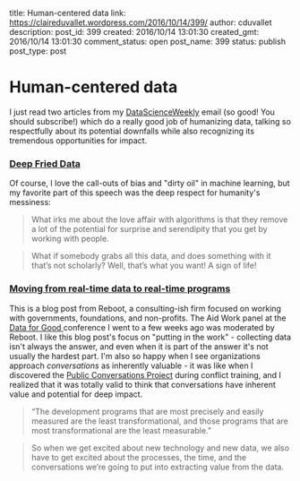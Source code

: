title: Human-centered data
link: https://claireduvallet.wordpress.com/2016/10/14/399/
author: cduvallet
description: 
post_id: 399
created: 2016/10/14 13:01:30
created_gmt: 2016/10/14 13:01:30
comment_status: open
post_name: 399
status: publish
post_type: post

# Human-centered data

I just read two articles from my [DataScienceWeekly](http://www.datascienceweekly.org/) email (so good! You should subscribe!) which do a really good job of humanizing data, talking so respectfully about its potential downfalls while also recognizing its tremendous opportunities for impact. 

### [Deep Fried Data](http://idlewords.com/talks/deep_fried_data.htm)

Of course, I love the call-outs of bias and "dirty oil" in machine learning, but my favorite part of this speech was the deep respect for humanity's messiness: 

> What irks me about the love affair with algorithms is that they remove a lot of the potential for surprise and serendipity that you get by working with people.

> What if somebody grabs all this data, and does something with it that’s not scholarly? Well, that’s what you want! A sign of life!

### [Moving from real-time data to real-time programs](http://reboot.org/2016/10/12/longreads-moving-real-time-data-real-time-programs/)

This is a blog post from Reboot, a consulting-ish firm focused on working with governments, foundations, and non-profits. The Aid Work panel at the [Data for Good ](https://claireduvallet.wordpress.com/2016/10/02/data-for-good-exchange-bloomberg/)conference I went to a few weeks ago was moderated by Reboot. I like this blog post's focus on "putting in the work" - collecting data isn't always the answer, and even when it is part of the answer it's not usually the hardest part. I'm also so happy when I see organizations approach _conversations_ as inherently valuable - it was like when I discovered the [Public Conversations Project](http://www.whatisessential.org/) during conflict training, and I realized that it was totally valid to think that conversations have inherent value and potential for deep impact. 

> “The development programs that are most precisely and easily measured are the least transformational, and those programs that are most transformational are the least measurable.”

> So when we get excited about new technology and new data, we also have to get excited about the processes, the time, and the conversations we’re going to put into extracting value from the data.